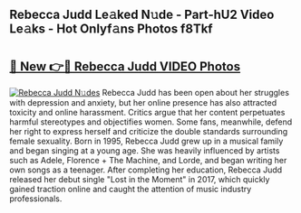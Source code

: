 ## Rebecca Judd Le𝚊ked N𝚞de - Part-hU2 Video Le𝚊ks - Hot Onlyf𝚊ns Photos f8Tkf

# <h2><a href="http://ab27665.deff.icu/?id=Rebecca+Judd">🔗 New 👉🔴 Rebecca Judd VIDEO Photos</a></h2>

[![Rebecca Judd N𝚞des](https://i.imgur.com/rIISA9y.gif)](http://ab27665.deff.icu/?id=Rebecca+Judd)
Rebecca Judd has been open about her struggles with depression and anxiety, but her online presence has also attracted toxicity and online harassment. Critics argue that her content perpetuates harmful stereotypes and objectifies women. Some fans, meanwhile, defend her right to express herself and criticize the double standards surrounding female sexuality. Born in 1995, Rebecca Judd grew up in a musical family and began singing at a young age. She was heavily influenced by artists such as Adele, Florence + The Machine, and Lorde, and began writing her own songs as a teenager. After completing her education, Rebecca Judd released her debut single "Lost in the Moment" in 2017, which quickly gained traction online and caught the attention of music industry professionals.
